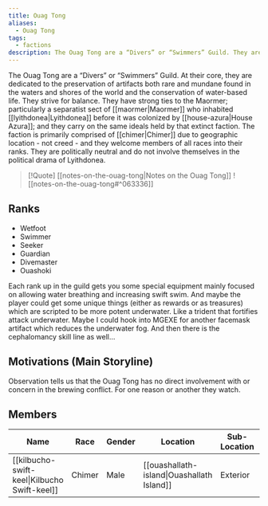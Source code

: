 ```yaml
---
title: Ouag Tong
aliases:
  - Ouag Tong
tags:
  - factions
description: The Ouag Tong are a “Divers” or “Swimmers” Guild. They are dedicated to the conservation of water-based life and the preservation of artifacts both rare and mundane found in the waters and shores of Lyithdonea.
---
```

The Ouag Tong are a “Divers” or “Swimmers” Guild. At their core, they are dedicated to the preservation of artifacts both rare and mundane found in the waters and shores of the world and the conservation of water-based life. They strive for balance. They have strong ties to the Maormer; particularly a separatist sect of [[maormer|Maormer]] who inhabited [[lyithdonea|Lyithdonea]] before it was colonized by [[house-azura|House Azura]]; and they carry on the same ideals held by that extinct faction. The faction is primarily comprised of [[chimer|Chimer]] due to geographic location - not creed - and they welcome members of all races into their ranks. They are politically neutral and do not involve themselves in the political drama of Lyithdonea.

> [!Quote] [[notes-on-the-ouag-tong|Notes on the Ouag Tong]]
> ![[notes-on-the-ouag-tong#^063336]]
## Ranks
* Wetfoot
* Swimmer
* Seeker
* Guardian
* Divemaster
* Ouashoki

Each rank up in the guild gets you some special equipment mainly focused on allowing water breathing and increasing swift swim. And maybe the player could get some unique things (either as rewards or as treasures) which are scripted to be more potent underwater. Like a trident that fortifies attack underwater. Maybe I could hook into MGEXE for another facemask artifact which reduces the underwater fog. And then there is the cephalomancy skill line as well...
## Motivations (Main Storyline)
Observation tells us that the Ouag Tong has no direct involvement with or concern in the brewing conflict. For one reason or another they watch.
## Members

| Name                                         | Race   | Gender | Location                                   | Sub-Location | Role/Class |
| -------------------------------------------- | ------ | ------ | ------------------------------------------ | ------------ | ---------- |
| [[kilbucho-swift-keel\|Kilbucho Swift-keel]] | Chimer | Male   | [[ouashallath-island\|Ouashallath Island]] | Exterior     | Sailor     |
